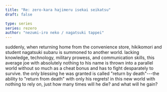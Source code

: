 ```yaml
---
title: "Re: zero-kara hajimeru isekai seikatsu"
draft: false

type: series
series: rezero
author: "nezumi-iro neko / nagatsuki tappei"
---
```


suddenly, when returning home from the convenience store, hikikomori and student
nagatsuki subaru is summoned to another world. lacking knowledge, technology,
military prowess, and communication skills, this average joe with absolutely
nothing to his name is thrown into a parallel world without so much as a cheat
bonus and has to fight desparately to survive. the only blessing he was granted
is called "return by death"---the ability to "return from death" with only his
regrets! in this new world with nothing to rely on, just how many times will he
die? and what will he gain?
